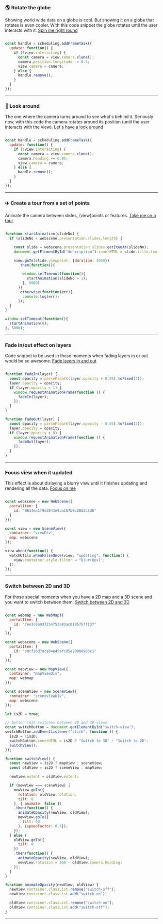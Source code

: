 ### 🌎 Rotate the globe

Showing world wide data on a globe is cool. But showing it on a globe that rotates is even cooler. With this code snippet the globe rotates until the user interacts with it. [Spin me right round](rotate-the-globe.html)

```js

const handle = scheduling.addFrameTask({
  update: function() {
    if (!view.interacting) {
      const camera = view.camera.clone();
      camera.position.longitude -= 0.5;
      view.camera = camera;
    } else {
      handle.remove();
    }
  }
});
```

---

### 👀 Look around

The one where the camera turns around to see what's behind it. Seriously now, with this code the camera rotates around its position (until the user interacts with the view). [Let's have a look around](have-a-look-around.html)

```js

const handle = scheduling.addFrameTask({
  update: function() {
    if (!view.interacting) {
      const camera = view.camera.clone();
      camera.heading += 0.05;
      view.camera = camera;
    } else {
      handle.remove();
    }
  }
});

```

---

### ✈️ Create a tour from a set of points

Animate the camera between slides, (view)points or features. [Take me on a tour](create-a-tour.html)

```js

function startAnimation(slideNo) {
  if (slideNo < webscene.presentation.slides.length) {

    const slide = webscene.presentation.slides.getItemAt(slideNo);
    document.getElementById("description").innerHTML = slide.title.text;

    view.goTo(slide.viewpoint, {duration: 3000})
      .then(function(){

        window.setTimeout(function(){
          startAnimation(slideNo + 1);
        }, 5000)
      })
      .otherwise(function(err){
        console.log(err);
      });
  }
}

window.setTimeout(function(){
  startAnimation(0);
}, 5000);
```

---

### Fade in/out effect on layers

Code snippet to be used in those moments when fading layers in or out would be so awesome. [Fade layers in and out](fade-in-out-layers.html)

```js

function fadeIn(layer) {
  const opacity = parseFloat((layer.opacity + 0.05).toFixed(2));
  layer.opacity = opacity;
  if (layer.opacity < 1) {
    window.requestAnimationFrame(function () {
      fadeIn(layer);
    });
  }
}

function fadeOut(layer) {
  const opacity = parseFloat((layer.opacity - 0.05).toFixed(2));
  layer.opacity = opacity;
  if (layer.opacity > 0) {
    window.requestAnimationFrame(function () {
      fadeOut(layer);
    });
  }
}
```

---

### Focus view when it updated

This effect is about dislaying a blurry view until it finishes updating and rendering all the data. [Focus on me](blur-focus.html)

```js

const webscene = new WebScene({
  portalItem: {
    id: "0614ea1f9dd043e9ba157b9c20d3c538"
  }
});

const view = new SceneView({
  container: "viewDiv",
  map: webscene
});

view.when(function() {
  watchUtils.whenFalseOnce(view, "updating", function() {
    view.container.style.filter = "blur(0px)";
  });
});
```

---

### Switch between 2D and 3D

For those special moments when you have a 2D map and a 3D scene and you want to switch between them. [Switch between 2D and 3D](switch-2d-3d.html)

```js

const webmap = new WebMap({
  portalItem: {
    id: "7ee3c8a93f254753a83ac0195757f137"
  }
});

const webscene = new WebScene({
  portalItem: {
    id: "c8cf26d7acab4e45afcd5e20080983c1"
  }
});

const mapView = new MapView({
  container: "mapViewDiv",
  map: webmap
});

const sceneView = new SceneView({
  container: "sceneViewDiv",
  map: webscene
});

let is2D = true;

// button that switches between 2D and 3D views
const switchButton = document.getElementById("switch-view");
switchButton.addEventListener("click", function () {
  is2D = !is2D;
  switchButton.innerHTML = is2D ? "Switch to 3D" : "Switch to 2D";
  switchView();
});

function switchView() {
  const newView = is2D ? mapView : sceneView;
  const oldView = is2D ? sceneView : mapView;

  newView.extent = oldView.extent;

  if (newView === sceneView) {
    newView.goTo({
      rotation: oldView.rotation,
      tilt: 0
    }, { animate: false })
    .then(function() {
      animateOpacity(newView, oldView);
      newView.goTo({
        tilt: 60
      }, {speedFactor: 0.3});
    });
  } else {
    oldView.goTo({
      tilt: 0
    })
    .then(function() {
      animateOpacity(newView, oldView);
      newView.rotation = 360 - oldView.camera.heading;
    });
  }
}

function animateOpacity(newView, oldView) {
  newView.container.classList.remove("switch-off");
  newView.container.classList.add("switch-on");

  oldView.container.classList.remove("switch-on");
  oldView.container.classList.add("switch-off");
}

```

---
